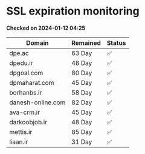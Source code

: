 # SSL expiration monitoring

**Checked on 2024-01-12 04:25**

| Domain | Remained | Status       |
|--------|----------|--------------|
| dpe.ac     | 63 Day   | ✅ |
| dpedu.ir     | 48 Day   | ✅ |
| dpgoal.com     | 80 Day   | ✅ |
| dpmaharat.com     | 45 Day   | ✅ |
| borhanbs.ir     | 58 Day   | ✅ |
| danesh-online.com     | 82 Day   | ✅ |
| ava-crm.ir     | 45 Day   | ✅ |
| darkoobjob.ir     | 48 Day   | ✅ |
| mettis.ir     | 85 Day   | ✅ |
| liaan.ir     | 31 Day   | ✅ |
